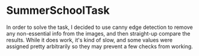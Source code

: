 # SummerSchoolTask

In order to solve the task, I decided to use canny edge detection to remove any non-essential info from the images, and then straight-up compare the results.
While it does work, it's kind of slow, and some values were assigned pretty arbitrarily so they may prevent a few checks from working.
